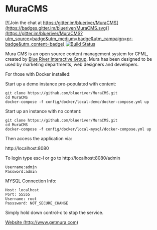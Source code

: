 # MuraCMS

[![Join the chat at https://gitter.im/blueriver/MuraCMS](https://badges.gitter.im/blueriver/MuraCMS.svg)](https://gitter.im/blueriver/MuraCMS?utm_source=badge&utm_medium=badge&utm_campaign=pr-badge&utm_content=badge)
[![Build Status](https://travis-ci.org/blueriver/MuraCMS.svg?branch=master "master")](https://travis-ci.org/blueriver/MuraCMS)

Mura CMS is an open source content management system for CFML, created by [Blue River Interactive Group](http://www.getmura.com). Mura has been designed to be used by marketing departments, web designers and developers.

For those with Docker installed:

Start up a demo instance pre-populated with content:

```
git clone https://github.com/blueriver/MuraCMS.git
cd MuraCMS
docker-compose -f config/docker/local-demo/docker-compose.yml up
```

Start up an instance with no content:

```
git clone https://github.com/blueriver/MuraCMS.git
cd MuraCMS
docker-compose -f config/docker/local-mysql/docker-compose.yml up
```

Then access the application via:

http://localhost:8080

To login type esc-l or go to http://localhost:8080/admin

```
Username:admin
Password:admin
```

MYSQL Connection Info:

```
Host: localhost
Port: 55555
Username: root
Passsword: NOT_SECURE_CHANGE
```

Simply hold down control-c to stop the service.

[Website (http://www.getmura.com)](http://www.getmura.com)
